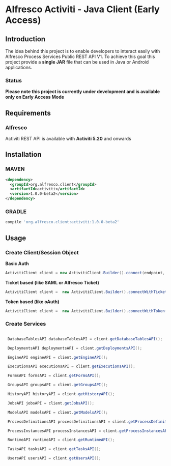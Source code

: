 # Alfresco Activiti - Java Client (Early Access)

## Introduction
The idea behind this project is to enable developers to interact easily with Alfresco Process Services Public REST API V1.
To achieve this goal this project provide a **single JAR** file that can be used in Java or Android applications.

### Status
**Please note this project is currently under development and is available only on Early Access Mode**

## Requirements

### Alfresco
Activiti REST API is available with **Activiti 5.20** and onwards

## Installation

### MAVEN

```xml
<dependency>
  <groupId>org.alfresco.client</groupId>
  <artifactId>activiti</artifactId>
  <version>1.0.0-beta2</version>
</dependency>
```

### GRADLE
```gradle
compile 'org.alfresco.client:activiti:1.0.0-beta2'
```

## Usage

### Create Client/Session Object

**Basic Auth**
```java
ActivitiClient client = new ActivitiClient.Builder().connect(endpoint, username, password).build();
```

**Ticket based (like SAML or Alfresco Ticket)**
```java
ActivitiClient client =  new ActivitiClient.Builder().connectWithTicket(baseUrl, ticketValue).build();
```

**Token based (like oAuth)**
```java
ActivitiClient client =  new ActivitiClient.Builder().connectWithToken(baseUrl, tokenValue).build();
```


### Create Services
```java

 DatabaseTablesAPI databaseTablesAPI = client.getDatabaseTablesAPI();

 DeploymentsAPI deploymentsAPI = client.getDeploymentsAPI();

 EngineAPI engineAPI = client.getEngineAPI();

 ExecutionsAPI executionsAPI = client.getExecutionsAPI();

 FormsAPI formsAPI = client.getFormsAPI();

 GroupsAPI groupsAPI = client.getGroupsAPI();

 HistoryAPI historyAPI = client.getHistoryAPI();

 JobsAPI jobsAPI = client.getJobsAPI();

 ModelsAPI modelsAPI = client.getModelsAPI();

 ProcessDefinitionsAPI processDefinitionsAPI = client.getProcessDefinitionsAPI();

 ProcessInstancesAPI processInstancesAPI = client.getProcessInstancesAPI();

 RuntimeAPI runtimeAPI = client.getRuntimeAPI();

 TasksAPI tasksAPI = client.getTasksAPI();

 UsersAPI usersAPI = client.getUsersAPI();

```


